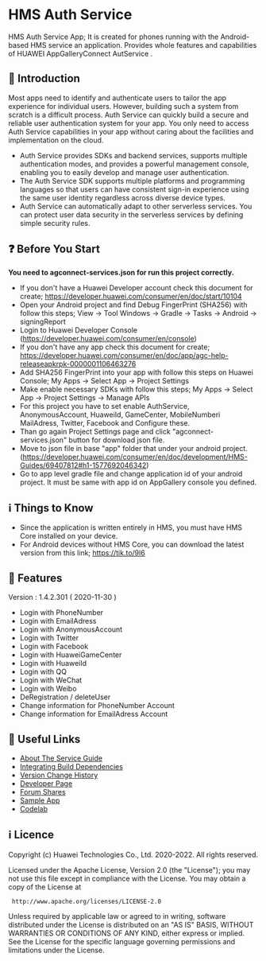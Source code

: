 


# HMS Auth Service

HMS Auth Service App; It is created for phones running with the Android-based HMS service an application.
Provides whole features and capabilities of HUAWEI AppGalleryConnect AutService .

## :notebook_with_decorative_cover: Introduction 
Most apps need to identify and authenticate users to tailor the app experience for individual users. However, building such a system from scratch is a difficult process. Auth Service can quickly build a secure and reliable user authentication system for your app. You only need to access Auth Service capabilities in your app without caring about the facilities and implementation on the cloud.

-   Auth Service provides SDKs and backend services, supports multiple authentication modes, and provides a powerful management console, enabling you to easily develop and manage user authentication.
-   The Auth Service SDK supports multiple platforms and programming languages so that users can have consistent sign-in experience using the same user identity regardless across diverse device types.
-   Auth Service can automatically adapt to other serverless services. You can protect user data security in the serverless services by defining simple security rules.


 ## :question: Before You Start 
 **You need to agconnect-services.json for run this project correctly.**

- If you don't have a Huawei Developer account check this document for create; https://developer.huawei.com/consumer/en/doc/start/10104
- Open your Android project and find Debug FingerPrint (SHA256) with follow this steps; View -> Tool Windows -> Gradle -> Tasks -> Android -> signingReport
- Login to Huawei Developer Console (https://developer.huawei.com/consumer/en/console)
- If you don't have any app check this document for create; https://developer.huawei.com/consumer/en/doc/app/agc-help-releaseapkrpk-0000001106463276
- Add SHA256 FingerPrint into your app with follow this steps on Huawei Console; My Apps -> Select App -> Project Settings
- Make enable necessary SDKs with follow this steps; My Apps -> Select App -> Project Settings -> Manage APIs
- For this project you have to set enable AuthService, AnonymousAccount, HuaweiId, GameCenter, MobileNumberi MailAdress, Twitter, Facebook and Configure these. 
- Than go again Project Settings page and click "agconnect-services.json" button for download json file.
- Move to json file in base "app" folder that under your android project. (https://developer.huawei.com/consumer/en/doc/development/HMS-Guides/69407812#h1-1577692046342)
- Go to app level gradle file and change application id of your android project. It must be same with app id on AppGallery console you defined.


## :information_source: Things to Know
- Since the application is written entirely in HMS, you must have HMS Core installed on your device.
- For Android devices without HMS Core, you can download the latest version from this link; https://tik.to/9l6

## :rocket: Features  

Version : 1.4.2.301 ( 2020-11-30 )

- Login with PhoneNumber
- Login with EmailAdress
- Login with AnonymousAccount
- Login with Twitter
- Login with Facebook
- Login with HuaweiGameCenter
- Login with HuaweiId
- Login with QQ
- Login with WeChat
- Login with Weibo
- DeRegistration / deleteUser
- Change information for PhoneNumber Account
- Change information for EmailAdress Account

## :star2:  Useful Links 
* [About The Service Guide](https://developer.huawei.com/consumer/en/doc/development/AppGallery-connect-Guides/agc-auth-introduction-0000001053732605)
* [Integrating Build Dependencies](https://developer.huawei.com/consumer/en/doc/development/AppGallery-connect-Guides/agc-auth-android-getstarted-0000001053053922)
* [Version Change History](https://developer.huawei.com/consumer/en/doc/development/AppGallery-connect-Guides/agc-auth-android-releasenotes-0000001053213910)
* [Developer Page](https://developer.huawei.com/consumer/en/agconnect/auth-service/)
* [Forum Shares](https://forums.developer.huawei.com/forumPortal/en/home?search=auth%20Service)
* [Sample App](https://developer.huawei.com/consumer/en/doc/development/AppGallery-connect-Examples/agc-auth-android-samplecode-0000001058885130)
* [Codelab](https://developer.huawei.com/consumer/en/codelab/AuthenticationService/index.html#0)

## :information_source: Licence
Copyright (c) Huawei Technologies Co., Ltd. 2020-2022. All rights reserved.

   Licensed under the Apache License, Version 2.0 (the "License");
   you may not use this file except in compliance with the License.
   You may obtain a copy of the License at

     http://www.apache.org/licenses/LICENSE-2.0

   Unless required by applicable law or agreed to in writing, software
   distributed under the License is distributed on an "AS IS" BASIS,
   WITHOUT WARRANTIES OR CONDITIONS OF ANY KIND, either express or implied.
   See the License for the specific language governing permissions and
   limitations under the License.